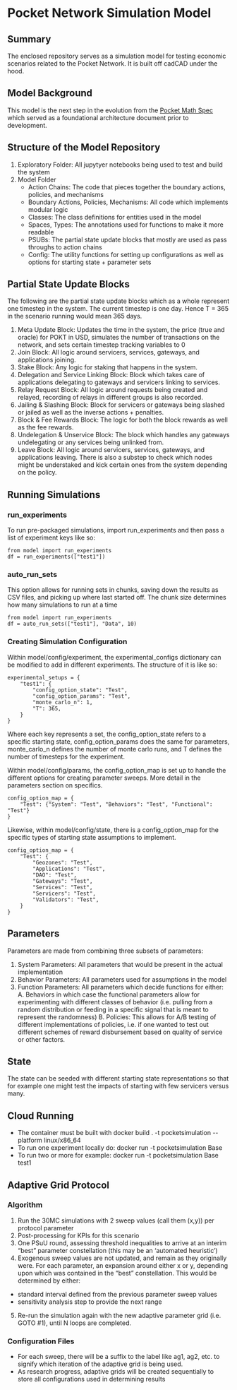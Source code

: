 # Pocket Network Simulation Model

## Summary

The enclosed repository serves as a simulation model for testing economic scenarios related to the Pocket Network. It is built off cadCAD under the hood.

## Model Background

This model is the next step in the evolution from the [Pocket Math Spec](https://github.com/BlockScience/PocketMathSpec) which served as a foundational architecture document prior to development.

## Structure of the Model Repository

1. Exploratory Folder: All jupytyer notebooks being used to test and build the system
2. Model Folder
    - Action Chains: The code that pieces together the boundary actions, policies, and mechanisms
    - Boundary Actions, Policies, Mechanisms: All code which implements modular logic
    - Classes: The class definitions for entities used in the model
    - Spaces, Types: The annotations used for functions to make it more readable
    - PSUBs: The partial state update blocks that mostly are used as pass throughs to action chains
    - Config: The utility functions for setting up configurations as well as options for starting state + parameter sets

## Partial State Update Blocks

The following are the partial state update blocks which as a whole represent one timestep in the system. The current timestep is one day. Hence T = 365 in the scenario running would mean 365 days. 

1. Meta Update Block: Updates the time in the system, the price (true and oracle) for POKT in USD, simulates the number of transactions on the network, and sets certain timestep tracking variables to 0
2. Join Block: All logic around servicers, services, gateways, and applications joining.
3. Stake Block: Any logic for staking that happens in the system.
4. Delegation and Service Linking Block: Block which takes care of applications delegating to gateways and servicers linking to services.
5. Relay Request Block: All logic around requests being created and relayed, recording of relays in different groups is also recorded.
6. Jailing & Slashing Block: Block for servicers or gateways being slashed or jailed as well as the inverse actions + penalties.
7. Block & Fee Rewards Block: The logic for both the block rewards as well as the fee rewards.
8. Undelegation & Unservice Block: The block which handles any gateways undelegating or any services being unlinked from.
9. Leave Block: All logic around servicers, services, gateways, and applications leaving. There is also a substep to check which nodes might be understaked and kick certain ones from the system depending on the policy.

## Running Simulations

### run_experiments

To run pre-packaged simulations, import run_experiments and then pass a list of experiment keys like so:

    from model import run_experiments
    df = run_experiments(["test1"])

### auto_run_sets

This option allows for running sets in chunks, saving down the results as CSV files, and picking up where last started off. The chunk size determines how many simulations to run at a time

    from model import run_experiments
    df = auto_run_sets(["test1"], "Data", 10)

### Creating Simulation Configuration

Within model/config/experiment, the experimental_configs dictionary can be modified to add in different experiments. The structure of it is like so:

    experimental_setups = {
        "test1": {
            "config_option_state": "Test",
            "config_option_params": "Test",
            "monte_carlo_n": 1,
            "T": 365,
        }
    }

Where each key represents a set, the config_option_state refers to a specific starting state, config_option_params does the same for parameters, monte_carlo_n defines the number of monte carlo runs, and T defines the number of timesteps for the experiment.

Within model/config/params, the config_option_map is set up to handle the different options for creating parameter sweeps. More detail in the parameters section on specifics.

    config_option_map = {
        "Test": {"System": "Test", "Behaviors": "Test", "Functional": "Test"}
    }

Likewise, within model/config/state, there is a config_option_map for the specific types of starting state assumptions to implement.

    config_option_map = {
        "Test": {
            "Geozones": "Test",
            "Applications": "Test",
            "DAO": "Test",
            "Gateways": "Test",
            "Services": "Test",
            "Servicers": "Test",
            "Validators": "Test",
        }
    }


## Parameters

Parameters are made from combining three subsets of parameters:

1. System Parameters: All parameters that would be present in the actual implementation
2. Behavior Parameters: All parameters used for assumptions in the model
3. Function Parameters: All parameters which decide functions for either:
    A. Behaviors in which case the functional parameters allow for experimenting with different classes of behavior (i.e. pulling from a random distribution or feeding in a specific signal that is meant to represent the randomness)
    B. Policies: This allows for A/B testing of different implementations of policies, i.e. if one wanted to test out different schemes of reward disbursement based on quality of service or other factors.

## State

The state can be seeded with different starting state representations so that for example one might test the impacts of starting with few servicers versus many.

## Cloud Running

- The container must be built with docker build . -t pocketsimulation --platform linux/x86_64
- To run one experiment locally do: docker run -t pocketsimulation Base
- To run two or more for example: docker run -t pocketsimulation Base test1

## Adaptive Grid Protocol

### Algorithm

1. Run the 30MC simulations with 2 sweep values (call them (x,y)) per protocol parameter
2. Post-processing for KPIs for this scenario
3. One PSuU round, assessing threshold inequalities to arrive at an interim “best” parameter constellation (this may be an ‘automated heuristic’)
4. Exogenous sweep values are not updated, and remain as they originally were. For each parameter, an expansion around either x or y, depending upon which was contained in the “best” constellation. This would be determined by either:
- standard interval defined from the previous parameter sweep values
- sensitivity analysis step to provide the next range
5. Re-run the simulation again with the new adaptive parameter grid (i.e. GOTO #1), until N loops are completed.

### Configuration Files

- For each sweep, there will be a suffix to the label like ag1, ag2, etc. to signify which iteration of the adaptive grid is being used.
- As research progress, adaptive grids will be created sequentially to store all configurations used in determining results